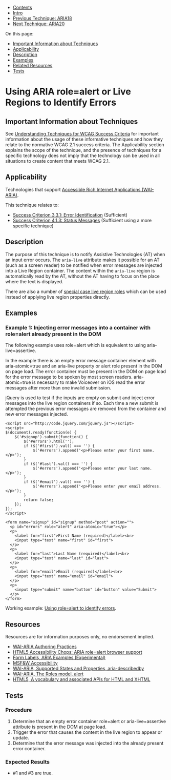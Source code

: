 -   [Contents](https://www.w3.org/WAI/WCAG21/Techniques/#techniques "Table of Contents")
-   [Intro](https://www.w3.org/WAI/WCAG21/Techniques/#introduction "Introduction to Techniques")
-   [Previous Technique: ARIA18](ARIA18)
-   [Next Technique: ARIA20](ARIA20)

On this page:

-   [Important Information about Techniques](#important-information)
-   [Applicability](#applicability)
-   [Description](#description)
-   [Examples](#examples)
-   [Related Resources](#resources)
-   [Tests](#tests)

Using ARIA role=alert or Live Regions to Identify Errors
========================================================

Important Information about Techniques
--------------------------------------

See [Understanding Techniques for WCAG Success Criteria](https://www.w3.org/WAI/WCAG21/Understanding/understanding-techniques) for important information about the usage of these informative techniques and how they relate to the normative WCAG 2.1 success criteria. The Applicability section explains the scope of the technique, and the presence of techniques for a specific technology does not imply that the technology can be used in all situations to create content that meets WCAG 2.1.

Applicability
-------------

Technologies that support [Accessible Rich Internet Applications (WAI-ARIA)](https://www.w3.org/TR/wai-aria/).

This technique relates to:

-   [Success Criterion 3.3.1: Error Identification](https://www.w3.org/WAI/WCAG21/Understanding/error-identification) (Sufficient)
-   [Success Criterion 4.1.3: Status Messages](https://www.w3.org/WAI/WCAG21/Understanding/status-messages) (Sufficient using a more specific technique)

Description
-----------

The purpose of this technique is to notify Assistive Technologies (AT) when an input error occurs. The `aria-live` attribute makes it possible for an AT (such as a screen reader) to be notified when error messages are injected into a Live Region container. The content within the `aria-live` region is automatically read by the AT, without the AT having to focus on the place where the text is displayed.

There are also a number of [special case live region roles](https://www.w3.org/WAI/PF/aria-practices/#chobet) which can be used instead of applying live region properties directly.

Examples
--------

### Example 1: Injecting error messages into a container with role=alert already present in the DOM

The following example uses role=alert which is equivalent to using aria-live=assertive.

In the example there is an empty error message container element with aria-atomic=true and an aria-live property or alert role present in the DOM on page load. The error container must be present in the DOM on page load for the error message to be spoken by most screen readers. aria-atomic=true is necessary to make Voiceover on iOS read the error messages after more than one invalid submission.

jQuery is used to test if the inputs are empty on submit and inject error messages into the live region containers if so. Each time a new submit is attempted the previous error messages are removed from the container and new error messages injected.

    <script src="http://code.jquery.com/jquery.js"></script>
    <script>
    $(document).ready(function(e) {
        $('#signup').submit(function() {
            $('#errors').html('');
            if ($('#first').val() === '') {
                $('#errors').append('<p>Please enter your first name.</p>');
            }
            if ($('#last').val() === '') {
                $('#errors').append('<p>Please enter your last name.</p>');
            } 
            if ($('#email').val() === '') {
                $('#errors').append('<p>Please enter your email address.</p>');
            } 
            return false;
        });
    });
    </script>

    <form name="signup" id="signup" method="post" action="">
      <p id="errors" role="alert" aria-atomic="true"></p>
      <p>
        <label for="first">First Name (required)</label><br>
        <input type="text" name="first" id="first">
      </p>
      <p>
        <label for="last">Last Name (required)</label><br>
        <input type="text" name="last" id="last">
      </p>
      <p>
        <label for="email">Email (required)</label><br>
        <input type="text" name="email" id="email">
      </p>
      <p>
        <input type="submit" name="button" id="button" value="Submit">
      </p>
    </form>

Working example: [Using role=alert to identify errors](../../working-examples/aria-alert-identify-errors/).

Resources
---------

Resources are for information purposes only, no endorsement implied.

-   [WAI-ARIA Authoring Practices](https://www.w3.org/TR/wai-aria-practices/)
-   [HTML5 Accessibility Chops: ARIA role=alert browser support](https://www.paciellogroup.com/blog/2012/06/html5-accessibility-chops-aria-rolealert-browser-support/)
-   [Form Labels, ARIA Examples (Experimental)](http://html.cita.illinois.edu/nav/form/aria/)
-   [MSF&W Accessibility](http://www.msfw.com/accessibility/)
-   [WAI-ARIA, Supported States and Properties, aria-describedby](https://www.w3.org/TR/wai-aria/#aria-describedby)
-   [WAI-ARIA, The Roles model, alert](https://www.w3.org/TR/wai-aria/#alert)
-   [HTML5, A vocabulary and associated APIs for HTML and XHTML](https://www.w3.org/TR/html5/)

Tests
-----

### Procedure

1.  Determine that an empty error container role=alert or aria-live=assertive attribute is present in the DOM at page load.
2.  Trigger the error that causes the content in the live region to appear or update.
3.  Determine that the error message was injected into the already present error container.

### Expected Results

-   \#1 and \#3 are true.
